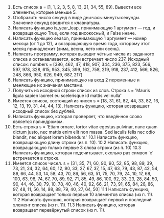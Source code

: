 1.  Есть список a = [1, 1, 2, 3, 5, 8, 13, 21, 34, 55, 89]. Вывести все элементы, которые меньше 5.
2.  Отобразить число секунд в виде дни:часы:минуты:секунды. Значение секунд вводится с клавиатуры.
3.  Написать функцию is_year_leap, принимающую 1 аргумент — год, и возвращающую True, если год високосный, и False иначе.
4.  Написать функцию season, принимающую 1 аргумент — номер месяца (от 1 до 12), и возвращающую время года, которому этот месяц принадлежит (зима, весна, лето или осень).
5.  Написать программу, которая выводит чётные числа из заданного списка и останавливается, если встречает число 237. Исходный список: numbers = [386, 462, 47, 418, 907, 344, 236, 375, 823, 566, 597, 978, 328, 615, 953, 345, 399, 162, 758, 219, 918, 237, 412, 566, 826, 248, 866, 950, 626, 949, 687, 217]
6.  Написать функцию, принимающую на вход 2 переменные и меняющие их значения местами.
7.  Получить из исходной строки список из слов. Строка s = 'Mauris ligula sapien laoreet eu scelerisque id mattis vel nulla'
8.  Имеется список, состоящий из чисел s = [18, 31, 61, 82, 44, 33, 82, 16, 12, 13, 19, 31, 44, 44, 13]. Написать функцию, которая возвращает исходный список без дублей.
9.  Написать функцию, которая проверяет, что введённое слово является палиндромом.
11. Есть строка s = 'Etiam ornare, tortor vitae egestas pulvinar, nunc quam dictum justo, nec mattis enim elit non massa. Sed iaculis felis nec odio blandit, nec aliquet lorem bibendum.' 
10.1 Написать функцию, возвращающую длину строки (из п. 10).
10.2 Написать функцию, возвращающую только первые 3 слова строки (из п. 10)
10.3 Написать функцию, которая подсчитывает, сколько раз символ 'e' встречается в строке.
11. Имеется список чисел. s = [31, 35, 71, 60, 90, 90, 52, 85, 98, 89, 39, 73, 21, 24, 32, 64, 60, 12, 90, 33, 27, 67, 37, 15, 47, 63, 79, 43, 87, 42, 54, 89, 66, 44, 53, 14, 58, 43, 70, 86, 56, 63, 51, 75, 70, 79, 24, 10, 17, 68, 100, 63, 98, 74, 67, 70, 89, 92, 71, 85, 49, 86, 100, 92, 33, 23, 28, 84, 50, 90, 44, 46, 30, 79, 10, 78, 40, 46, 40, 92, 66, 21, 73, 91, 65, 84, 26, 86, 97, 48, 11, 56, 14, 98, 88, 79, 40, 27, 64, 50]
11.1 Написать функцию, которая возвращает только первые 10 элементов списка (из п. 11).
11.2 Написать функцию, которая возвращает первый и последний элемент списка (из п. 11).
11.3 Написать функцию, которая возвращает перевёрнутый список (из п. 11).